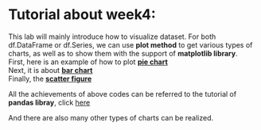 # Tutorial about week4:

This lab will mainly introduce how to visualize dataset. For both df.DataFrame or df.Series, we can use **plot method** to get various types of charts, as well as to show them with the support of **matplotlib library**.<br>
First, here is an example of how to plot [**pie chart**](https://github.com/szhbest/COMP9321/blob/master/Week4%20Data%20Visualization/pie_chart.py)<br>
Next, it is about [**bar chart**](https://github.com/szhbest/COMP9321/blob/master/Week4%20Data%20Visualization/bar_chart.py)<br>
Finally, the [**scatter figure**](https://github.com/szhbest/COMP9321/blob/master/Week4%20Data%20Visualization/scatter_chart.py)<br>

All the achievements of above codes can be referred to the tutorial of **pandas libray**, click [here](https://pandas.pydata.org/pandas-docs/stable/reference/series.html)<br>

And there are also many other types of charts can be realized.
